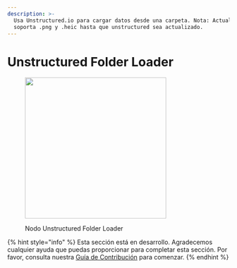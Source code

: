 ```yaml
---
description: >-
  Usa Unstructured.io para cargar datos desde una carpeta. Nota: Actualmente no
  soporta .png y .heic hasta que unstructured sea actualizado.
---
```


# Unstructured Folder Loader

<figure><img src="../../../.gitbook/assets/image--101-.png" alt="" width="320"><figcaption><p>Nodo Unstructured Folder Loader</p></figcaption></figure>

{% hint style="info" %}
Esta sección está en desarrollo. Agradecemos cualquier ayuda que puedas proporcionar para completar esta sección. Por favor, consulta nuestra [Guía de Contribución](../../../contributing/) para comenzar.
{% endhint %}
